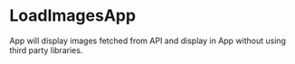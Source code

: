 # LoadImagesApp
App will display images fetched from API and display in App without using third party libraries.
